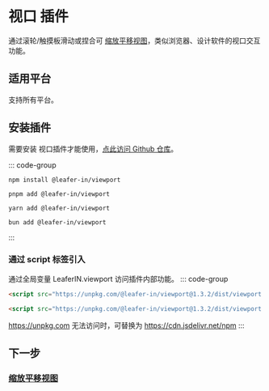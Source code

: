# 视口 插件

通过滚轮/触摸板滑动或捏合可 [缩放平移视图](/guide/advanced/viewport)，类似浏览器、设计软件的视口交互功能。

## 适用平台

支持所有平台。

## 安装插件

需要安装 视口插件才能使用，[点此访问 Github 仓库](https://github.com/leaferjs/leafer-in/tree/main/packages/viewport)。

::: code-group

```sh[npm]
npm install @leafer-in/viewport
```

```sh[pnpm]
pnpm add @leafer-in/viewport
```

```sh[yarn]
yarn add @leafer-in/viewport
```

```sh[bun]
bun add @leafer-in/viewport
```

:::

### 通过 script 标签引入

通过全局变量 LeaferIN.viewport 访问插件内部功能。
::: code-group

```html [viewport.min]
<script src="https://unpkg.com/@leafer-in/viewport@1.3.2/dist/viewport.min.js"></script>
```

```html [viewport]
<script src="https://unpkg.com/@leafer-in/viewport@1.3.2/dist/viewport.js"></script>
```

https://unpkg.com 无法访问时，可替换为 https://cdn.jsdelivr.net/npm
:::

## 下一步

### [缩放平移视图](/guide/advanced/viewport)
